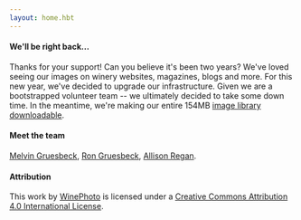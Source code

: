 ```yaml
---
layout: home.hbt
---
```

#### **We'll be right back...**
Thanks for your support! Can you believe it's been two years? We've loved seeing our images on winery websites,
magazines, blogs and more. For this new year, we've decided to upgrade our infrastructure. Given we are a
bootstrapped volunteer team -- we ultimately decided to take some down time. In the meantime, we're making our entire 154MB [image library downloadable](https://www.winephoto.co/images/winephoto.zip).

#### **Meet the team**
[Melvin Gruesbeck](http://www.melvingruesbeck.com), [Ron Gruesbeck](http://www.rongruesbeck.com), [Allison Regan](http://www.allisonregan.co/about).


#### **Attribution**
This <span xmlns:dct="http://purl.org/dc/terms/" href="http://purl.org/dc/dcmitype/StillImage" rel="dct:type">work</span> by <a xmlns:cc="http://creativecommons.org/ns#" href="www.winephoto.co" property="cc:attributionName" rel="cc:attributionURL">WinePhoto</a> is licensed under a <a rel="license" href="http://creativecommons.org/licenses/by/4.0/">Creative Commons Attribution 4.0 International License</a>.
